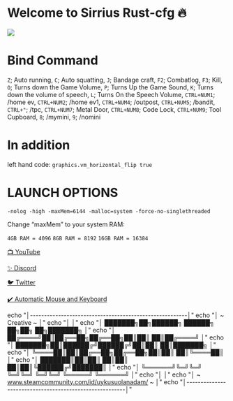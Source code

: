 # Welcome to Sirrius Rust-cfg 🔥

![](https://media3.giphy.com/media/Fbi8P0yE3YF4J4zcl3/giphy.gif?cid=790b7611539c1842ca3f362e517528059542d0948e3fc434&rid=giphy.gif&ct=g)


# Bind Command

`Z`; Auto running, `C`; Auto squatting, `J`; Bandage craft, `F2`; Combatlog, `F3`; Kill, 
`O`; Turns down the Game Volume, `P`; Turns Up the Game Sound, `K`; Turns down the volume of speech, `L`; Turns On the Speech Volume, `CTRL+NUM1`; /home ev, 
`CTRL+NUM2`; /home ev1,  `CTRL+NUM4`; /outpost, `CTRL+NUM5`; /bandit, `CTRL+"`; /tpc, `CTRL+NUM7`; Metal Door, `CTRL+NUM8`; Code Lock, `CTRL+NUM9`; Tool Cupboard, `8`; /mymini, `9`; /nomini

# In addition
left hand code: `graphics.vm_horizontal_flip true`

# LAUNCH OPTIONS

`-nolog -high -maxMem=6144 -malloc=system -force-no-singlethreaded`

Change “maxMem” to your system RAM:

`4GB RAM = 4096`
`8GB RAM = 8192`
`16GB RAM = 16384`



[📺 YouTube](https://www.youtube.com/channel/UCEKm5HWa_NcVglsMKdMHQcQ)

[✨ Discord](https://discord.gg/YtzDYncHVp)

[🐦 Twitter](https://twitter.com/ssefacelebi)

[✔️ Automatic Mouse and Keyboard](https://dosya.co/941kkbwf4b8e/Automatic_Mouse_and_Keyboard_6.1.5.2_+_Crack.rar.html)


echo "│--------------------------------------------------------│"
echo "│                   ~  Creative ~                        │"
echo "│                                                        │"
echo "│     ███████╗██╗██████╗ ██████╗ ██╗██╗   ██╗███████╗    │"
echo "│     ██╔════╝██║██╔══██╗██╔══██╗██║██║   ██║██╔════╝    │"
echo "│     ███████╗██║██████╔╝██████╔╝██║██║   ██║███████╗    │"
echo "│     ╚════██║██║██╔══██╗██╔══██╗██║██║   ██║╚════██║    │"
echo "│     ███████║██║██║  ██║██║  ██║██║╚██████╔╝███████║    │"
echo "│     ╚══════╝╚═╝╚═╝  ╚═╝╚═╝  ╚═╝╚═╝ ╚═════╝ ╚══════╝    │"
echo "│                                                        │"
echo "│       ~ www.steamcommunity.com/id/uykusuolanadam/ ~    │"
echo "│--------------------------------------------------------│"  

